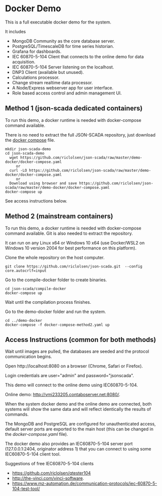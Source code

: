 # Docker Demo

This is a full executable docker demo for the system.

It includes 

* MongoDB Community as the core database server.
* PostgreSQL/TimescaleDB for time series historian.
* Grafana for dashboards.
* IEC 60870-5-104 Client that connects to the online demo for data acquisition.
* IEC 60870-5-104 Server listening on the localhost.
* DNP3 Client (available but unused).
* Calculations processor.
* Change stream realtime data processor.
* A Node/Express webserver app for user interface.
* Role based access control and admin management UI.

## Method 1 (json-scada dedicated containers)

To run this demo, a docker runtime is needed with docker-compose command available. 

There is no need to extract the full JSON-SCADA repository, just download the [docker compose](https://github.com/riclolsen/json-scada/raw/master/demo-docker/docker-compose.yaml) file.

    mkdir json-scada-demo
	cd json-scada-demo
	  wget https://github.com/riclolsen/json-scada/raw/master/demo-docker/docker-compose.yaml
	     or 
	  curl -LO https://github.com/riclolsen/json-scada/raw/master/demo-docker/docker-compose.yaml
	     or 
      Download using browser and save https://github.com/riclolsen/json-scada/raw/master/demo-docker/docker-compose.yaml 
	docker-compose up

See access instructions below.

## Method 2 (mainstream containers)

To run this demo, a docker runtime is needed with docker-compose command available. Git is also needed to extract the repository.

It can run on any Linux x64 or Windows 10 x64 (use Docker/WSL2 on Windows 10 version 2004 for best performance on this platform).

Clone the whole repository on the host computer. 

	git clone https://github.com/riclolsen/json-scada.git  --config core.autocrlf=input

Go to the compile-docker folder to create binaries.

	cd json-scada/compile-docker
	docker-compose up 

Wait until the compilation process finishes.

Go to the demo-docker folder and run the system.
	
	cd ../demo-docker
	docker-compose -f docker-compose-method2.yaml up

## Access Instructions (common for both methods)

Wait until images are pulled, the databases are seeded and the protocol communication begins.

Open http://localhost:8080 on a browser (Chrome, Safari or Firefox).

Login credentials are user="admin" and password="jsonscada".

This demo will connect to the online demo using IEC60870-5-104. 

Online demo: http://vmi233205.contaboserver.net:8080/.

When the system docker demo and the online demo are connected, both systems will show the same data and will reflect identically the results of commands.

The MongoDB and PostgreSQL are configured for unauthenticated access, default server ports are exported to the main host (this can be changed in the _docker-compose.yaml_ file).

The docker demo also provides an IEC60870-5-104 server port (127.0.0.1:2404, originator address 1) that you can connect to using some IEC60870-5-104 client tool.

Suggestions of free IEC60870-5-104 clients 

* https://github.com/riclolsen/qtester104
* http://the-vinci.com/vinci-software.
* https://www.mz-automation.de/communication-protocols/iec-60870-5-104-test-tool/